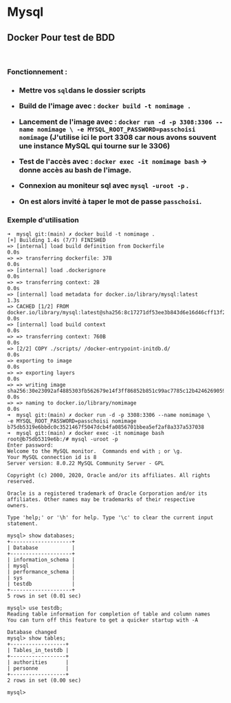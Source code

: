 <h1> Mysql </h1>

<h2>Docker Pour test de BDD</h2>
</br>
<h3>Fonctionnement :<h3>

  - Mettre vos `sql`dans le dossier scripts
  - Build de l'image avec : `docker build -t nomimage . `
  - Lancement de l'image avec : `docker run -d -p 3308:3306 --name nomimage \
-e MYSQL_ROOT_PASSWORD=passchoisi nomimage` (J'utilise ici le port 3308 car nous avons souvent une instance MySQL qui tourne sur le 3306)

  - Test de l'accès avec : `docker exec -it nomimage bash` -> donne accès au bash de l'image.
  - Connexion au moniteur sql avec `mysql -uroot -p` .
  - On est alors invité à taper le mot de passe `passchoisi`.

<h3>Exemple d'utilisation</h3>
 
 ```
 ➜  mysql git:(main) ✗ docker build -t nomimage .
[+] Building 1.4s (7/7) FINISHED                                                                                                                                     
 => [internal] load build definition from Dockerfile                                                                                                            0.0s
 => => transferring dockerfile: 37B                                                                                                                             0.0s
 => [internal] load .dockerignore                                                                                                                               0.0s
 => => transferring context: 2B                                                                                                                                 0.0s
 => [internal] load metadata for docker.io/library/mysql:latest                                                                                                 1.3s
 => CACHED [1/2] FROM docker.io/library/mysql:latest@sha256:8c17271df53ee3b843d6e16d46cff13f22c9c04d6982eb15a9a47bd5c9ac7e2d                                    0.0s
 => [internal] load build context                                                                                                                               0.0s
 => => transferring context: 760B                                                                                                                               0.0s
 => [2/2] COPY ./scripts/ /docker-entrypoint-initdb.d/                                                                                                          0.0s
 => exporting to image                                                                                                                                          0.0s
 => => exporting layers                                                                                                                                         0.0s
 => => writing image sha256:30e23092af4885303fb562679e14f3ff86852b851c99ac7785c12b4246269059                                                                    0.0s
 => => naming to docker.io/library/nomimage                                                                                                                     0.0s
➜  mysql git:(main) ✗ docker run -d -p 3308:3306 --name nomimage \
-e MYSQL_ROOT_PASSWORD=passchoisi nomimage
b75db5319e6bbdc0c3521467f5047dcb4fa0856701bbea5ef2af8a337a537038
➜  mysql git:(main) ✗ docker exec -it nomimage bash
root@b75db5319e6b:/# mysql -uroot -p
Enter password: 
Welcome to the MySQL monitor.  Commands end with ; or \g.
Your MySQL connection id is 8
Server version: 8.0.22 MySQL Community Server - GPL

Copyright (c) 2000, 2020, Oracle and/or its affiliates. All rights reserved.

Oracle is a registered trademark of Oracle Corporation and/or its
affiliates. Other names may be trademarks of their respective
owners.

Type 'help;' or '\h' for help. Type '\c' to clear the current input statement.

mysql> show databases;
+--------------------+
| Database           |
+--------------------+
| information_schema |
| mysql              |
| performance_schema |
| sys                |
| testdb             |
+--------------------+
5 rows in set (0.01 sec)

mysql> use testdb;
Reading table information for completion of table and column names
You can turn off this feature to get a quicker startup with -A

Database changed
mysql> show tables;
+------------------+
| Tables_in_testdb |
+------------------+
| authorities      |
| personne         |
+------------------+
2 rows in set (0.00 sec)

mysql> 
